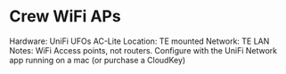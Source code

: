 # Crew WiFi APs

Hardware: UniFi UFOs AC-Lite
Location: TE mounted
Network: TE LAN
Notes: WiFi Access points, not routers. Configure with the UniFi Network app running on a mac (or purchase a CloudKey)